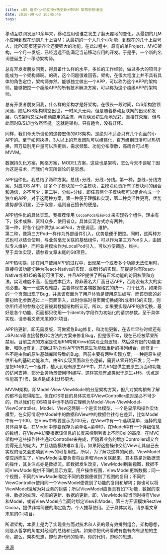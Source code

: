 ```yaml
---
title: iOS 组件化+热切换+热更新+MVVM 架构思想漫谈
date: 2018-09-03 16:45:46
tags:
---
```

移动互联网发展10余年来，移动应用也谁之发生了翻天覆地的变化。从最初的几M小应用到现在动则几十上百M；从最初的一个人几个小功能，到现在的几十上百号人，比PC网页还要齐全还要强大的功能。在此过程中，原有的单Project，MVC架构，一个月一发版，已经远远不能满足当前移动应用的开发。于是乎，一个新的名词便诞生了--移动架构师。
<!--more-->
   总有开发者朋友问我，得具备什么样的水平，多长的工作经验，做过多大的项目才能成为一个架构师啊。的确，这个问题很难回答。架构，在很大程度上并不具有具体的角色定位，架构师亦然。能够独立做出一个APP，可以称为这个APP的架构师。能够把控一个超级APP的所有技术解决方案，可以称为这个超级APP的架构师。

   总有开发者朋友问我，什么样的架构才是好架构。在很长一段时间，C/S架构独领风骚，随后B/S架构横空出世，一时风头无两，但是随着移动互联网的出现和发展，C/S架构又成为移动应用的主流，再次焕发初生命地光彩，重拾其荣耀，但与此同时B/S却也依然坚挺。这就是架构，只有适合，没有好坏。

   同样，我们今天所谈论的这套宏伟的iOS架构，是绝对不适合只有几个页面的小APP的。至于如何抉择，3人以上的开发团队可以组建化，百万级别日活可以热切换，百万级别用户量可以热更新，需求频繁、功能分布零散，高耦合可以用MVVM。

   数据持久化方案，网络方案，MODEL方案，这些也是架构，怎么今天不谈呢？因为这是技术，而我们今天所谈论的是思想。

   APP组件化，我总结了两种方案。总线+分线、分线+分线。第一种，总线+分线方案，对应IOS APP，即多个子模块加一个主模块，主模块负责所有子模块间的组合和通信，必不可少；第二钟，分线+分线，即任意两个子模块都可以组合构成一个独立的APP。对于这两种方案，第一种便于理解和实现，第二种灵活性更高，优势虐势都很明显，至于取舍，选则自己擅长的便是。

   APP组件化的具体实现，我推荐使用 `CocoaPods私有Pod` 来实现各个组件，理由有下，技术成熟、资料众多，使用者众。具体实现方式亦有两种。    
   第一种，将各个组件做为LocalPod，方便调适，维护。    
   第二种，像第三方Pod一样作为外部组件引入，优势是便于把控。同时，这两种方式也可以结合使用，与业务毫无关联的基础组件，可以作为第三方Pod引入，由团队专人维护，而将业务模块作为LocalPod引入，可以方便调适、维护。    
   至于具体实现，请参看文章末尾的Git项目。

   APP热切换，即在用户使用APP的过程中，出现某一个或者多个功能无法使用时，直接将该功能切换为React-Native的实现，或者H5的实现。前提是你有React-Native或者H5的备份可供下发，并且APP提供了所有正常功能的访问权限和方法。实现难度不高，但是成本巨大，除非著名大厂高日活APP，否则没有太大的实现必要。唯一一点实现难度，主要体现在各端数据格式的统一。打个比方，如果你的一个页面出现了Bug，并且该页面为了用户体验是使用原生编写，而该页面的必要初始化参数通过上一页面带入，此时你临时将页面切换成RN或者H5的实现，则你所传递的参数必定要被其数据结构所认可。所以，如果要实现APP的热切换，最好是各个功能、页面都只使用一个identity字段作为初始化的请求参数。至于具体实现，请参看文章末尾的Git项目。

   APP热更新，即无需发版，可做紧急Bug修复，和功能更新，在去年早些时候还有JSPatch等直接替换OC方法的方案来修复Bug，但是很不幸，现在已经被苹果所禁用。目前主流的方案是使用RN构筑View和实现业务逻辑，然后做有限的功能更新、和Bug修复，即通过RN对你APP所有原生功能做重新的排列组合，而修复一些不是由你的原生基础库所导致的Bug。目前主要有两种实现方案，一种是原生提供所有的基础功能和库，由RN实现页面和业务逻辑，需要从零开始开发；另一种是把RN作为一个组件，植入到现有原生APP中，并为RN提供主要原生页面和功能的访问支持，部分业务场景使用RN编写，这样实现有点类似于原生+H5，优点是性能高于H5，缺点是成本比H5更大。

   MVVM架构，即Model-View-ViewModel的分层架构方案，但凡对架构稍有了解的都不会觉得陌生。但在iOS项目的具体实现中ViewController绝对是必不可少的，所以我们在iOS项目中也不妨将它理解为Model-View-ViewModel-ViewController。Model、View这两层一个是实体模型，一个是显示和操作实体模型，在实际情况中Model中的数据和View中的数据往往存在差异，比如Model中有一个100，在View中却要显示为100元，在View中有一个选项菜单，选择的是具体菜单名，在Model中却要保存为菜单名+菜单ID，在Model中有一个详细信息的数组，在View中却要根据该信息的长度来控制列表上不同Cell的高度。在MVC架构中这些操作往往通过Controller来完成，但随着业务的增加Controller却又会变得无比的庞大，并且功能模块难以复用。如果将这些操作交给View让其自己去实现的话又会影响到View的可复用性。所以，为了解决这样的问题，ViewModel便应运而生了，ViewModel主要负责将业务和View关联起来，其本质是对数据流的操作，其关注点亦是数据流。即数据发生改变，ViewModel刷新视图，数据不同VIewModel提供不同的显示方案，用户操作视图，VIewModel更新数据；同一个视图，不同的ViewModel绑定不同的数据便做到了视图的复用；不同的ViewController使用同一个ViewModel便做到了功能的复用和解耦；你也可以将ViewModel理解为对业务的封装；所以ViewModel应当具有如下功能，数据的取得、数据的处理、视图的更新、数据的更新。即，ViewModel应当同时持有View和Model，或者ViewModel应当同时绑定View和Model。第三方开源模块Rective Cocoa，提供非常简便的绑定能力，个人推荐使用。至于具体实现，请参看文章末尾的Git项目。

    

  所谓架构，本质上是为了实现业务而对技术和人员的最有效排列组合。架构思想，则是从哲学的角度对经验的总结和归纳。如果你把代码看成有血有肉有思想的生命，那么，架构思想，即创造代码的哲学。你的代码，即你的思想。
    
    
    
 [来源](https://blog.csdn.net/bsn1928/article/details/79436556)